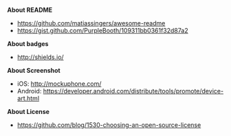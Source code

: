 **About README**

- https://github.com/matiassingers/awesome-readme
- https://gist.github.com/PurpleBooth/109311bb0361f32d87a2

**About badges**

- http://shields.io/


**About Screenshot**

- iOS: http://mockuphone.com/
- Android: https://developer.android.com/distribute/tools/promote/device-art.html

**About License**

- https://github.com/blog/1530-choosing-an-open-source-license
